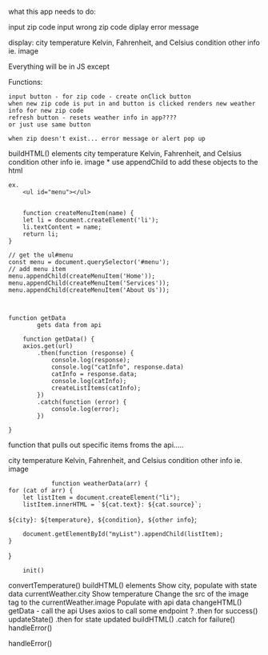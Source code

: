 what this app needs to do:

input zip code
input wrong zip code diplay error message


display: 
    city
    temperature
        Kelvin, Fahrenheit, and Celsius
    condition
    other info
        ie. image



Everything will be in JS except



Functions:

    input button - for zip code - create onClick button
    when new zip code is put in and button is clicked renders new weather info for new zip code
    refresh button - resets weather info in app????
    or just use same button

    when zip doesn't exist... error message or alert pop up



buildHTML() elements
     city
    temperature
        Kelvin, Fahrenheit, and Celsius
    condition
    other info
        ie. image
    * use appendChild to add these objects to the html


    ex.
        <ul id="menu"></ul>


        function createMenuItem(name) {
        let li = document.createElement('li');
        li.textContent = name;
        return li;
    }

    // get the ul#menu
    const menu = document.querySelector('#menu');
    // add menu item
    menu.appendChild(createMenuItem('Home'));
    menu.appendChild(createMenuItem('Services'));
    menu.appendChild(createMenuItem('About Us'));



    function getData
            gets data from api

        function getData() {
        axios.get(url)
            .then(function (response) {
                console.log(response);
                console.log("catInfo", response.data)
                catInfo = response.data;
                console.log(catInfo);
                createListItems(catInfo);
            })
            .catch(function (error) {
                console.log(error);
            })

    }       



function that pulls out specific items froms the api.....

city
    temperature
        Kelvin, Fahrenheit, and Celsius
    condition
    other info
        ie. image


                function weatherData(arr) {
    for (cat of arr) {
        let listItem = document.createElement("li");
        listItem.innerHTML = `${cat.text}: ${cat.source}`;
`${city}: ${temperature}, ${condition}, ${other info}`;

        document.getElementById("myList").appendChild(listItem);
    }
}
        



        init()
convertTemperature()
buildHTML() elements
Show city, populate with state data currentWeather.city
Show temperature
Change the src of the image tag to the currentWeather.image
Populate with api data
changeHTML()
getData - call the api
Uses axios to call some endpoint ?
.then for success()
updateState()
.then for state updated
buildHTML()
.catch for failure()
handleError()


handleError()
